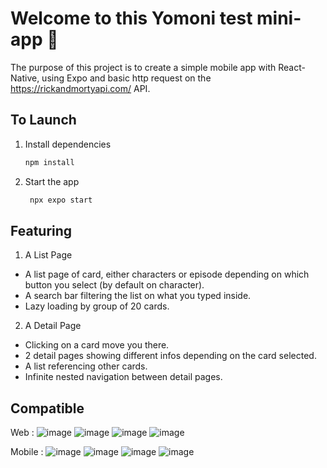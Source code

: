 # Welcome to this Yomoni test mini-app 👋

The purpose of this project is to create a simple mobile app with React-Native, using Expo and basic http request on the https://rickandmortyapi.com/ API. 

## To Launch

1. Install dependencies

   ```bash
   npm install
   ```

2. Start the app

   ```bash
    npx expo start
   ```

## Featuring

 1. A List Page

   - A list page of card, either characters or episode depending on which button you select (by default on character).
   - A search bar filtering the list on what you typed inside.
   - Lazy loading by group of 20 cards.
  
 2. A Detail Page

   - Clicking on a card move you there.
   - 2 detail pages showing different infos depending on the card selected.
   - A list referencing other cards.
   - Infinite nested navigation between detail pages.

## Compatible

Web :
![image](https://github.com/user-attachments/assets/1b6b0d0f-55c4-4b00-9cc2-9d5f7ad1f1fe)
![image](https://github.com/user-attachments/assets/004cf32c-8272-446e-b143-121a989e1b73)
![image](https://github.com/user-attachments/assets/beb9632e-b87f-44ae-808c-12c0e447e38d)
![image](https://github.com/user-attachments/assets/57d05133-9ab9-4ded-a065-7f3460329e66)


Mobile :
![image](https://github.com/user-attachments/assets/f0761596-8988-49bc-bef2-63e07e184160)
![image](https://github.com/user-attachments/assets/be51ceb7-7388-45c1-bb3d-6036e65651ed)
![image](https://github.com/user-attachments/assets/d96c5d46-5c7e-4dcf-821e-5be7916efa11)
![image](https://github.com/user-attachments/assets/98daf16f-4625-4c91-9b78-11773dd53a49)
